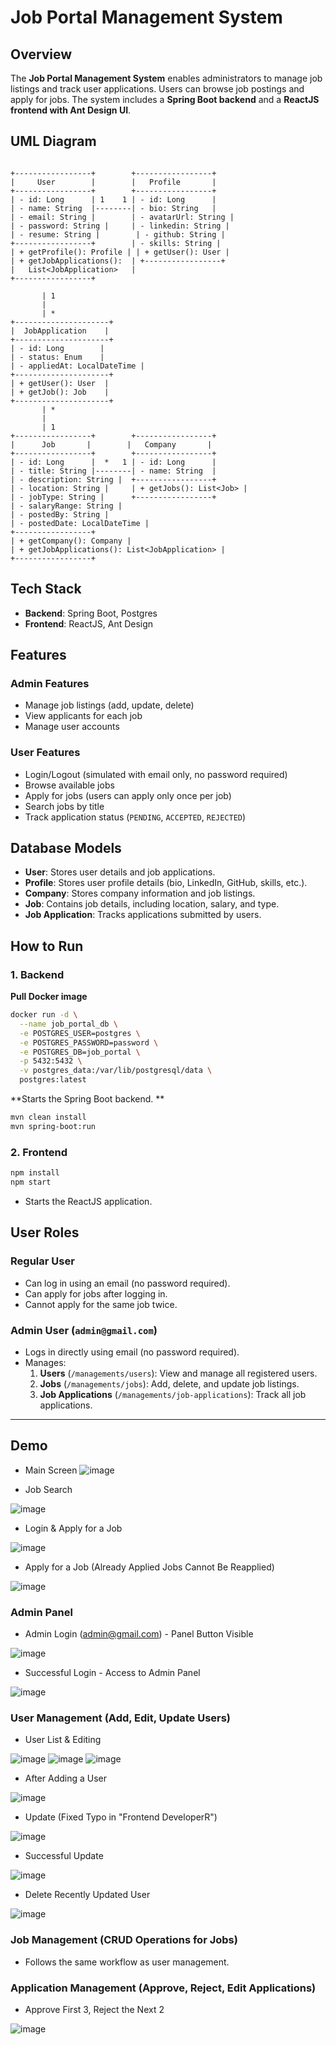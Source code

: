 # Job Portal Management System

## Overview
The **Job Portal Management System** enables administrators to manage job listings and track user applications. Users can browse job postings and apply for jobs. The system includes a **Spring Boot backend** and a **ReactJS frontend with Ant Design UI**.

## UML Diagram
```

+-----------------+        +-----------------+
|     User        |        |   Profile       |
+-----------------+        +-----------------+
| - id: Long      | 1    1 | - id: Long      |
| - name: String  |--------| - bio: String   |
| - email: String |        | - avatarUrl: String |
| - password: String |     | - linkedin: String |
| - resume: String |        | - github: String |
+-----------------+        | - skills: String |
| + getProfile(): Profile | | + getUser(): User |
| + getJobApplications():  | +-----------------+
|   List<JobApplication>   |
+-----------------+

       | 1
       |
       | *
+---------------------+
|  JobApplication    |
+---------------------+
| - id: Long        |
| - status: Enum    |
| - appliedAt: LocalDateTime |
+---------------------+
| + getUser(): User  |
| + getJob(): Job    |
+---------------------+
       | *
       |
       | 1
+-----------------+        +-----------------+
|      Job       |        |   Company       |
+-----------------+        +-----------------+
| - id: Long      |  *   1 | - id: Long      |
| - title: String |--------| - name: String  |
| - description: String |  +-----------------+
| - location: String |     | + getJobs(): List<Job> |
| - jobType: String |      +-----------------+
| - salaryRange: String |
| - postedBy: String |
| - postedDate: LocalDateTime |
+-----------------+
| + getCompany(): Company |
| + getJobApplications(): List<JobApplication> |
+-----------------+
```


## Tech Stack
- **Backend**: Spring Boot, Postgres
- **Frontend**: ReactJS, Ant Design

## Features
### **Admin Features**
- Manage job listings (add, update, delete)
- View applicants for each job
- Manage user accounts

### **User Features**
- Login/Logout (simulated with email only, no password required)
- Browse available jobs
- Apply for jobs (users can apply only once per job)
- Search jobs by title
- Track application status (`PENDING`, `ACCEPTED`, `REJECTED`)

## Database Models
- **User**: Stores user details and job applications.
- **Profile**: Stores user profile details (bio, LinkedIn, GitHub, skills, etc.).
- **Company**: Stores company information and job listings.
- **Job**: Contains job details, including location, salary, and type.
- **Job Application**: Tracks applications submitted by users.

## How to Run

### **1. Backend**


**Pull Docker image**
```sh
docker run -d \
  --name job_portal_db \
  -e POSTGRES_USER=postgres \
  -e POSTGRES_PASSWORD=password \
  -e POSTGRES_DB=job_portal \
  -p 5432:5432 \
  -v postgres_data:/var/lib/postgresql/data \
  postgres:latest
```

**Starts the Spring Boot backend.
**
```sh
mvn clean install
mvn spring-boot:run
```




### **2. Frontend**
```sh
npm install
npm start
```
- Starts the ReactJS application.

## **User Roles**
### **Regular User**
- Can log in using an email (no password required).
- Can apply for jobs after logging in.
- Cannot apply for the same job twice.

### **Admin User** (`admin@gmail.com`)
- Logs in directly using email (no password required).
- Manages:
  1. **Users** (`/managements/users`): View and manage all registered users.
  2. **Jobs** (`/managements/jobs`): Add, delete, and update job listings.
  3. **Job Applications** (`/managements/job-applications`): Track all job applications.

---

## Demo
- Main Screen
![image](https://github.com/user-attachments/assets/b39e3639-54be-4f71-a647-b46d5ad605de)

- Job Search


![image](https://github.com/user-attachments/assets/81b7ac47-8589-40ff-b1ba-e75659611285)

- Login & Apply for a Job


![image](https://github.com/user-attachments/assets/635f6b34-b886-4eb8-9f89-a5d43649085b)

- Apply for a Job (Already Applied Jobs Cannot Be Reapplied)


![image](https://github.com/user-attachments/assets/87ced542-951b-4d01-b641-dfca6304628f)



### Admin Panel
- Admin Login (admin@gmail.com) - Panel Button Visible


![image](https://github.com/user-attachments/assets/a2baaadf-0e7b-49b9-8835-6161c908738a)
- Successful Login - Access to Admin Panel


![image](https://github.com/user-attachments/assets/dfcf927d-a6e1-452d-b7a7-e00ada3d4784)


### User Management (Add, Edit, Update Users)
- User List & Editing


![image](https://github.com/user-attachments/assets/285f0be4-7bff-43cb-8f02-d7dd2afc1cf0)
![image](https://github.com/user-attachments/assets/16987193-e979-4568-99ea-9a10b5282c1a)
![image](https://github.com/user-attachments/assets/452f12b0-00f5-4965-acea-a2a696137260)

- After Adding a User


![image](https://github.com/user-attachments/assets/df8d7ba9-0f49-45f7-a614-c9163d53f597)

- Update (Fixed Typo in "Frontend DeveloperR")


![image](https://github.com/user-attachments/assets/8c50a704-0c17-463f-aed8-0bf39faa0494)

- Successful Update

![image](https://github.com/user-attachments/assets/4ba0aaee-246d-4e53-b894-a51c66097015)

- Delete Recently Updated User


![image](https://github.com/user-attachments/assets/b3166af7-5d18-4b94-ae9d-47246ac1cd31)

### Job Management (CRUD Operations for Jobs)
- Follows the same workflow as user management.


### Application Management (Approve, Reject, Edit Applications)

- Approve First 3, Reject the Next 2

![image](https://github.com/user-attachments/assets/0f553c0e-5155-454b-8708-04b5cfd35fb2)

